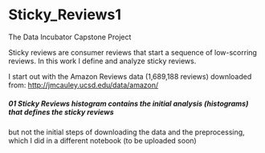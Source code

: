 # Sticky_Reviews1
The Data Incubator Capstone Project

Sticky reviews are consumer reviews that start a sequence of low-scorring reviews.
In this work I define and analyze sticky reviews.

I start out with the Amazon Reviews data (1,689,188 reviews) downloaded from:
http://jmcauley.ucsd.edu/data/amazon/

##### 01 Sticky Reviews histogram contains the initial analysis (histograms) that defines the sticky reviews
but not the initial steps of downloading the data and the preprocessing, which I did in a different notebook (to be uploaded soon)
